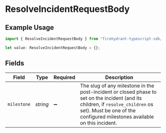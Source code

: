 # ResolveIncidentRequestBody

## Example Usage

```typescript
import { ResolveIncidentRequestBody } from "firehydrant-typescript-sdk/models/operations";

let value: ResolveIncidentRequestBody = {};
```

## Fields

| Field                                                                                                                                                                                                        | Type                                                                                                                                                                                                         | Required                                                                                                                                                                                                     | Description                                                                                                                                                                                                  |
| ------------------------------------------------------------------------------------------------------------------------------------------------------------------------------------------------------------ | ------------------------------------------------------------------------------------------------------------------------------------------------------------------------------------------------------------ | ------------------------------------------------------------------------------------------------------------------------------------------------------------------------------------------------------------ | ------------------------------------------------------------------------------------------------------------------------------------------------------------------------------------------------------------ |
| `milestone`                                                                                                                                                                                                  | *string*                                                                                                                                                                                                     | :heavy_minus_sign:                                                                                                                                                                                           | The slug of any milestone in the post-incident or closed phase to set on the incident (and its children, if `resolve_children` os set). Must be one of the configured milestones available on this incident. |